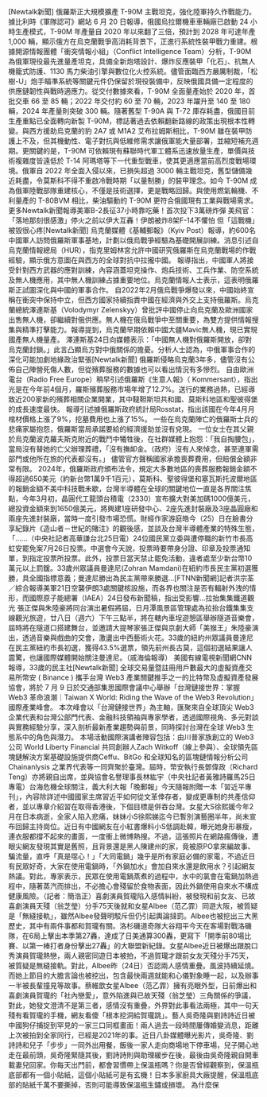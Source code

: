 [Newtalk新聞] 俄羅斯正大規模擴產 T-90M 主戰坦克，強化陸軍持久作戰能力。據比利時《軍隊認可》網站 6 月 20 日報導，俄國烏拉爾機車車輛廠已啟動 24 小時生產模式，T-90M 年產量自 2020 年以來翻了三倍，預計到 2028 年可達年產 1,000 輛，顯示俄方在烏克蘭戰爭高消耗背景下，正進行系統性裝甲戰力重建。根據開源情報團體「衝突情報小組」（Conflict Intelligence Team）分析，T-90M 為俄軍現役最先進量產坦克，具備全新炮塔設計、爆炸反應裝甲「化石」、抗無人機籠式防護、1130 馬力柴油引擎與數位化火控系統。儘管面臨西方嚴厲制裁，「松樹-U」炮手瞄準系統等關鍵元件仍保留於現役裝備中，反映俄國具備一定程度的供應鏈韌性與戰時適應力。從交付數據來看，T-90M 全面量產始於 2020 年，首批交車 66 至 85 輛；2022 年交付約 60 至 70 輛，2023 年躍升至 140 至 180 輛，2024 年產量則突破 300 輛。隨著舊型 T-90A 與 T-72 庫存耗盡，俄國目前生產重點已全面轉向新製 T-90M，標誌著過去依賴翻新路線的政策出現根本性轉變。與西方援助烏克蘭的豹 2A7 或 M1A2 艾布拉姆斯相比，T-90M 雖在裝甲防護上不及，但其機動性、電子對抗與低維修需求讓俄軍能大量部署，並縮短補充週期。更關鍵的是，T-90M 可依賴現有蘇聯時代軍工體系迅速放量生產，單價與技術複雜度皆遠低於 T-14 阿瑪塔等下一代重型戰車，使其更適應當前高烈度戰場環境。俄軍自 2022 年全面入侵以來，已損失超過 3000 輛主戰坦克，舊型儲備幾近耗盡，令莫斯科不得不重啟冷戰時期「以量制勝」的裝甲理念。如今 T-90M 成為俄軍陸戰部隊重建核心，不僅是技術選擇，更是戰略回歸。與使用燃氣輪機、不利量產的 T-80BVM 相比，柴油驅動的 T-90M 更符合俄國現有工業與戰場需求。更多Newtalk新聞報導美軍B-2長征37小時靠吃藥！首次投下3萬磅炸彈 美飛官：「落地那刻很感激」停火之前以伊大互轟！伊朗被炸8架F-14不懼怕 但「這戰機」被毀很心疼[Newtalk新聞] 烏克蘭媒體《基輔郵報》（Kyiv Post）報導，約600名中國軍人訪問俄羅斯軍事基地，計劃以俄烏戰爭經驗為基礎開展訓練。消息引述自烏克蘭情報總局（HUR），指克里姆林宮允許中國研究俄羅斯在烏克蘭戰場的作戰經驗，顯示俄方意圖在與西方的全球對抗中拉攏中國。 報導指出，中國軍人將接受針對西方武器的應對訓練，內容涵蓋坦克操作、炮兵技術、工兵作業、防空系統及無人機應用，其中無人機訓練占據重要地位。烏克蘭情報人士表示，這表明俄羅斯正試圖深化與中國的軍事合作。 自2022年2月俄烏戰爭爆發以來，中國始終宣稱在衝突中保持中立，但西方國家持續指責中國在經濟與外交上支持俄羅斯。烏克蘭總統澤連斯基（Volodymyr Zelenskyy）曾批評中國停止向烏克蘭及歐洲國家出售無人機，卻繼續對俄供應。無人機在俄烏戰爭中至關重要，為雙方提供情報搜集與精準打擊能力。報導提到，烏克蘭早期依賴中國大疆Mavic無人機，現已實現國產無人機量產。 澤連斯基24日向媒體表示：「中國無人機對俄羅斯開放，卻對烏克蘭封鎖。」此言凸顯烏方對中俄關係的擔憂。分析人士認為，中俄軍事合作的深化可能加劇地緣政治緊張[Newtalk新聞] 俄羅斯侵略烏克蘭3年多，儘管沒有公佈自己陣營死傷人數，但從殯葬服務的數據也可以看出情況有多慘烈。 自由歐洲電台（Radio Free Europe）稍早引述俄羅斯《生意人報》（ Kommersant），指出光是在今年前4個月，羅斯殯葬服務市場年增了12.7%。送行的業務過熱，已經導致近200家新的殯葬相關企業開業，其中韃靼斯坦共和國、莫斯科地區和聖彼得堡的成長速度最快。 報導引述據俄羅斯政府統計局Rosstat，指出該國在今年4月月棺材價格上​​漲了9%，挖墓費用也上漲了15%。 一些在烏克蘭陣亡的俄羅斯士兵的悲痛家屬抱怨，俄羅斯當局承諾要給的經濟援助並沒有兌現。 一位女士在其父親於烏克蘭波克羅夫斯克附近的戰鬥中犧牲後，在社群媒體上抱怨：「我自掏腰包」，當局沒有替她的亡父辦理葬禮，「沒有撫卹金。（政府）沒有人來悼念，甚至連軍需部門或他所在旅的代表都沒有。」 儘管官方聲稱國家承擔喪葬費用，但賠償金額非常有限。 2024年，俄羅斯政府頒布法令，規定大多數地區的喪葬服務報銷金額不得超過650美元（約新台幣1萬9千1百元），莫斯科、聖彼得堡和塞瓦斯托波爾地區的報銷金額不美中科技戰未歇，台灣半導體在全球的關鍵地位一直是各界關注焦點，今年3月初，晶圓代工龍頭台積電（2330）宣布擴大對美加碼1000億美元，總投資金額來到1650億美元，將興建1座研發中心、2座先進封裝廠及3座晶圓廠和兩座先進封裝廠，當時一度引發市場恐慌。財經作家游庭皓今（25）日在臉書分享紀錄片《造山者－世紀的賭注》的觀後感，並談及台灣半導體產業的特殊生態，「......（中央社記者高華謙台北25日電）24位國民黨立委與遭停職的新竹市長高虹安罷免案7月26日投票。中選會今天說，投票時要帶身分證、印章及投票通知單，到指定投票所投票。此外，投票日當天禁止罷免活動，違者處至少新台幣10萬元以上罰鍰。33歲州眾議員曼達尼(Zohran Mamdani)在紐約市長民主黨初選獲勝，具全國指標意義；曼達尼勝出為民主黨帶來勝選...[FTNN新聞網]記者洪宗荃／綜合報導美軍21日空襲伊朗3處關鍵核設施，而各界也關注是否有輻射外洩的情形，而國際原子能總署（IAEA）24日發布新聞稿，指出受影響...拉抬集集鐵道觀光 張正傑與朱陸豪將同台演出暑假將屆，日月潭風景區管理處為拉抬台鐵集集支線觀光旅遊，廿八日（週六）下午三點半，將在轄內車埕遊憩區舉辦隧道音樂會，屆時將在隧道口搭建舞台，並邀請大提琴家張正傑與京劇大師「美猴王」朱陸豪演出，透過音樂與戲曲的交會，激盪出中西藝術火花。33歲的紐約州眾議員曼達尼在民主黨紐約市長初選，獲得43.5%選票，領先前州長古莫，這個初選結果讓人震驚，也讓國際媒體開始關注曼達尼。（戚海倫報導） 美國有線電視新聞網CNN報導，33歲的民主社[Newtalk新聞] 全球交易量暨註冊用戶數最大的虛擬資產交易所幣安 ( Binance ) 攜手台灣 Web3 產業關鍵推手之一的比特幣及虛擬資產發展協會，將於 7 月 9 日於交通部集思國際會議中心舉辦「台灣鏈接世界：掌握 Web3 革命浪潮｜Taiwan X World: Riding the Wave of the Web3 Revolution」國際產業峰會。 本次峰會以「台灣鏈接世界」為主軸，匯聚來自全球頂尖 Web3 企業代表和台灣公部門代表、金融科技領袖與專家學者，透過國際視角、多元對談與實務經驗分享，深入剖析最新產業趨勢與前景，同時探討台灣在全球 Web3 生態系中的角色與潛力。 本場活動國際演講者陣容包括：由川普家族創立的 Web3 公司 World Liberty Financial 共同創辦人Zach Witkoff（線上參與）、全球領先區塊鏈解決方案基礎設施提供商Ceffu、BitGo 和全球知名的區塊鏈情報分析公司 Chainanlysis 之業界代表等一同齊聚於臺灣。屆時，幣安執行長鄧偉政（Richard Teng）亦將親自出席，並與協會名譽理事長林紘宇（中央社記者黃雅詩羅馬25日專電）台海危機全球關注，義大利大報「晚郵報」今天隨報附贈一本「習近平專刊」，內容除詳述中國國家主席習近平如何從文革倖存者，變成更專制的共產信仰者，並以專章介紹習在取得香港後，下個目標是併吞台灣。女星大S徐熙媛今年2月在日本病逝，全家人陷入悲痛，妹妹小S徐熙娣迄今已暫別演藝圈半年，尚未宣布回歸主持崗位。近日有中國網友在小紅書爆料小S低調赴韓，曝光她身形暴瘦，連衣服都撐不起來的畫面，一度衝上微博熱搜。不過，這張照片在網路瘋傳後，遭眼尖網友發現其實是舊照，且背景還是黑人陳建州的家，竟被原PO拿來編故事、騙流量，直呼「真是噁心！」「大同電鍋」幾乎是所有家庭必備的家電，不過近日有民眾好奇，大家在使用電鍋時，「外鍋加水」會加自來水還是飲用水？引起網友熱議。對此，專家表示，民眾在使用電鍋蒸煮的過程中，水中的氯會在電鍋加熱過程中，隨著蒸汽而排出，不必擔心會殘留於食物表面，因此外鍋使用自來水不構成健康風險。（記者：簡浩正）喜劇演員賀瓏陷入感情糾紛，被發現和前女友、已故喜劇演員天殘（翁芝瑩）分手75天後就和女星Albee（范乙霏）同遊大阪，被質疑是「無縫接軌」，雖然Albee發聲明駁斥但仍引起輿論撻罰。Albee也被挖出三大黑歷史，其中有兩件事都和賀瓏有關。洛杉磯道奇隊大谷翔平今天在客場對戰洛磯隊，在6局上擊出本季第27轟，達成了日美通算300轟，更寫下「開季前80場比賽、以第一棒打者身份擊出27轟」的大聯盟新紀錄。女星Albee近日被爆出跟脫口秀演員賀瓏熱戀，兩人親密同遊日本被拍，不過賀瓏才跟前女友天殘分手75天，被質疑是無縫接軌。對此，Albee昨（24日）否認兩人感情重疊。風波持續延燒。而她上節目的大膽言論也被挖出，包含最快兩週就能和心儀對象睡一起，以及辦事一半被長輩撞見等故事。蔡維歆女星Albee（范乙霏）擁有亮眼外型，日前爆出和喜劇演員賀瓏的「社內戀愛」，意外陷進與已故天殘（翁芝瑩）三角關係的爭議，對此，她發文澄清不是第三者，感情沒有重疊，外界對此事看法兩極，其中一句天殘有看賀瓏的手機，網友看傻「根本挖洞給賀瓏跳」。藝人吳奇隆與劉詩詩近日被中國狗仔捕捉到罕見的一家三口同框畫面！兩人過去一段時間屢傳婚變消息，距離上次被拍到全家同行，已經是2021年的事。近日八卦媒體曝光影片，吳奇隆、劉詩詩和兒子「步步」一同外出用餐，飯後一家人走向商場地下停車場，兒子開心地走在最前頭，吳奇隆緊隨其後，劉詩詩則與助理緩步在後，最後由吳奇隆親自開車載妻兒回家。你每天出門前，都會習慣帶上保溫瓶嗎？你是否曾經觀察到，保溫瓶底部都有一個小貼紙，這個小貼紙可是有玄機！日本多家廚具大廠提醒，保溫瓶底部的貼紙千萬不要撕掉，否則可能導致保溫瓶生鏽或損壞。 為什麼保